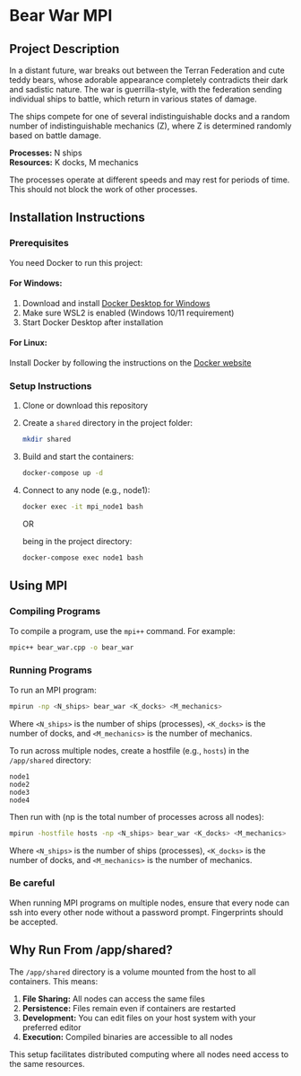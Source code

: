 # Bear War MPI

## Project Description

In a distant future, war breaks out between the Terran Federation and cute teddy bears, whose adorable appearance completely contradicts their dark and sadistic nature. The war is guerrilla-style, with the federation sending individual ships to battle, which return in various states of damage.

The ships compete for one of several indistinguishable docks and a random number of indistinguishable mechanics (Z), where Z is determined randomly based on battle damage.

**Processes:** N ships  
**Resources:** K docks, M mechanics

The processes operate at different speeds and may rest for periods of time. This should not block the work of other processes.

## Installation Instructions

### Prerequisites

You need Docker to run this project:

#### For Windows:
1. Download and install [Docker Desktop for Windows](https://www.docker.com/products/docker-desktop)
1. Make sure WSL2 is enabled (Windows 10/11 requirement)
1. Start Docker Desktop after installation

#### For Linux:
Install Docker by following the instructions on the [Docker website](https://docs.docker.com/engine/install/)

### Setup Instructions

1. Clone or download this repository
2. Create a `shared` directory in the project folder:
   ```bash
   mkdir shared
   ```
3. Build and start the containers:
   ```bash
   docker-compose up -d
   ```
4. Connect to any node (e.g., node1):
   ```bash
   docker exec -it mpi_node1 bash
   ```
   OR
   
   being in the project directory:
    ```bash
    docker-compose exec node1 bash
    ```

## Using MPI

### Compiling Programs

To compile a program, use the `mpi++` command. For example:

```bash
mpic++ bear_war.cpp -o bear_war
```

### Running Programs

To run an MPI program:

```bash
mpirun -np <N_ships> bear_war <K_docks> <M_mechanics>
```

Where  `<N_ships>` is the number of ships (processes), `<K_docks>` is the number of docks, and `<M_mechanics>` is the number of mechanics.

To run across multiple nodes, create a hostfile (e.g., `hosts`) in the `/app/shared` directory:

```
node1
node2
node3
node4
```

Then run with (np is the total number of processes across all nodes):

```bash
mpirun -hostfile hosts -np <N_ships> bear_war <K_docks> <M_mechanics>
```
Where  `<N_ships>` is the number of ships (processes), `<K_docks>` is the number of docks, and `<M_mechanics>` is the number of mechanics.

### Be careful
When running MPI programs on multiple nodes, ensure that every node can ssh into every other node without a password prompt. Fingerprints should be accepted. 

## Why Run From /app/shared?

The `/app/shared` directory is a volume mounted from the host to all containers. This means:

1. **File Sharing:** All nodes can access the same files
2. **Persistence:** Files remain even if containers are restarted
3. **Development:** You can edit files on your host system with your preferred editor
4. **Execution:** Compiled binaries are accessible to all nodes

This setup facilitates distributed computing where all nodes need access to the same resources.
